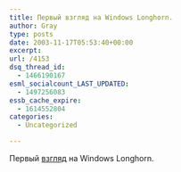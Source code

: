 ```yaml
---
title: Первый взгляд на Windows Longhorn.
author: Gray
type: posts
date: 2003-11-17T05:53:40+00:00
excerpt:
url: /4153
dsq_thread_id:
  - 1466190167
esml_socialcount_LAST_UPDATED:
  - 1497256083
essb_cache_expire:
  - 1614552804
categories:
  - Uncategorized

---
```








Первый <a href="http://www.tech.stolica.ru/article.php?id=2003111502" target="_blank">взгляд</a> на Windows Longhorn.
